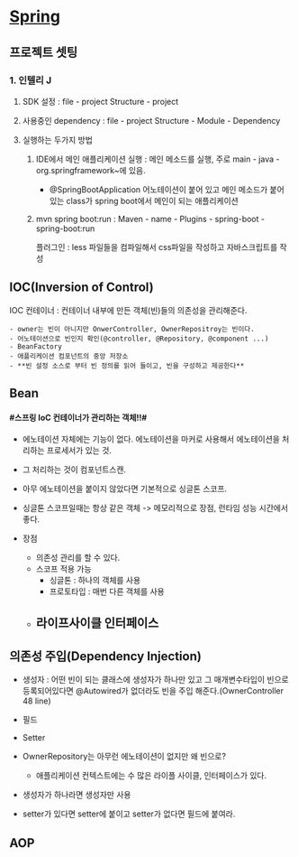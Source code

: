 # [**Spring**](./Spring/Readme.md)



## 프로젝트 셋팅

### 1. 인텔리 J

1. SDK 설정 : file - project Structure - project 

2. 사용중인 dependency : file - project Structure - Module - Dependency

3. 실행하는 두가지 방법

   1. IDE에서 메인 애플리케이션 실행 : 메인 메소드를 실행, 주로 main - java - org.springframework~에 있음.

      - @SpringBootApplication 어노테이션이 붙어 있고 메인 메소드가 붙어 있는 class가 spring boot에서 메인이 되는 애플리케이션

   2. mvn spring boot:run : Maven - name - Plugins - spring-boot - spring-boot:run

      플러그인  : less 파일들을 컴파일해서 css파일을 작성하고 자바스크립트를 작성





## IOC(Inversion of Control)







IOC 컨테이너 : 컨테이너 내부에 만든 객체(빈)들의 의존성을 관리해준다. 

	- owner는 빈이 아니지만 OnwerController, OwnerRepositroy는 빈이다.
	- 어노테이션으로 빈인지 확인(@controller, @Repository, @component ...)
	- BeanFactory
	- 애플리케이션 컴포넌트의 중앙 저장소
	- **빈 설정 소스로 부터 빈 정의를 읽어 들이고, 빈을 구성하고 제공한다**





## Bean

 #### #스프링 IoC 컨테이너가 관리하는 객체!!#

- 에노테이션 자체에는 기능이 없다. 에노테이션을 마커로 사용해서 에노테이션을 처리하는 프로세서가 있는 것.
- 그 처리하는 것이 컴포넌트스캔.
- 아무 에노테이션을 붙이지 않았다면 기본적으로 싱글톤 스코프.
- 싱글톤 스코프일때는 항상 같은 객체 -> 메모리적으로 장점, 런타임 성능 시간에서 좋다.



- 장점 
  - 의존성 관리를 할 수 있다.
  - 스코프 적용 가능
    - 싱글톤 : 하나의 객체를 사용
    - 프로토타입 : 매번 다른 객체를 사용
  - 라이프사이클 인터페이스
    - 





## 의존성 주입(Dependency Injection)



- 생성자 : 어떤 빈이 되는 클래스에 생성자가 하나만 있고 그 매개변수타입이 빈으로 등록되어있다면 @Autowired가 없더라도 빈을 주입 해준다.(OwnerController 48 line)
- 필드
- Setter



- OwnerRepository는 아무런 에노테이션이 없지만 왜 빈으로?
  - 애플리케이션 컨텍스트에는 수 많은 라이플 사이클, 인터페이스가 있다. 

- 생성자가 하나라면 생성자만 사용
- setter가 있다면 setter에 붙이고 setter가 없다면 필드에 붙여라.





## AOP

